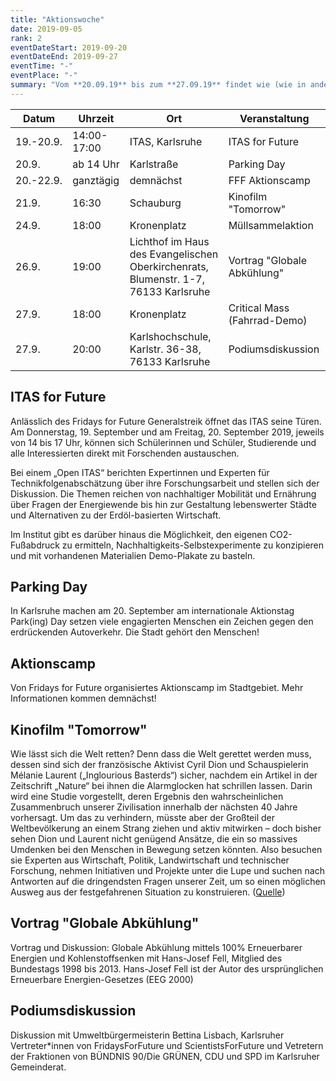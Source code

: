 ```yaml
---
title: "Aktionswoche"
date: 2019-09-05
rank: 2
eventDateStart: 2019-09-20
eventDateEnd: 2019-09-27
eventTime: "-"
eventPlace: "-"
summary: "Vom **20.09.19** bis zum **27.09.19** findet wie (wie in anderen vielen Städten) eine Fridays for Future Aktionswoche statt."
---
```

Datum       |       Uhrzeit         |       Ort         |       Veranstaltung
------------|-----------------------|-------------------|---------------------------
19.-20.9.   |       14:00-17:00     |   ITAS, Karlsruhe |       ITAS for Future
20.9.       |       ab 14 Uhr       |   Karlstraße      |       Parking Day
20.-22.9.   |       ganztägig       |   demnächst               |       FFF Aktionscamp
21.9.       |       16:30           |   Schauburg       |       Kinofilm "Tomorrow"
24.9.       |       18:00           |   Kronenplatz     |       Müllsammelaktion
26.9.       |       19:00           |   Lichthof im Haus des Evangelischen Oberkirchenrats, Blumenstr. 1-7, 76133 Karlsruhe   | Vortrag "Globale Abkühlung"
27.9.       |       18:00           |   Kronenplatz     |       Critical Mass (Fahrrad-Demo)
27.9.       |       20:00           |   Karlshochschule, Karlstr. 36-38, 76133 Karlsruhe         |       Podiumsdiskussion


## ITAS for Future
Anlässlich des Fridays for Future Generalstreik öffnet das ITAS seine Türen. Am Donnerstag, 19. September und am Freitag, 20. September 2019, jeweils von 14 bis 17 Uhr, können sich Schülerinnen und Schüler, Studierende und alle Interessierten direkt mit Forschenden austauschen.

Bei einem „Open ITAS“ berichten Expertinnen und Experten für Technikfolgenabschätzung über ihre Forschungsarbeit und stellen sich der Diskussion. Die Themen reichen von nachhaltiger Mobilität und Ernährung über Fragen der Energiewende bis hin zur Gestaltung lebenswerter Städte und Alternativen zu der Erdöl-basierten Wirtschaft.

Im Institut gibt es darüber hinaus die Möglichkeit, den eigenen CO2-Fußabdruck zu ermitteln, Nachhaltigkeits-Selbstexperimente zu konzipieren und mit vorhandenen Materialien Demo-Plakate zu basteln. 

## Parking Day
In Karlsruhe machen am 20. September am  internationale Aktionstag Park(ing) Day setzen viele engagierten Menschen ein Zeichen gegen den erdrückenden Autoverkehr. Die Stadt gehört den Menschen!

## Aktionscamp
Von Fridays for Future organisiertes Aktionscamp im Stadtgebiet. Mehr Informationen kommen demnächst!

## Kinofilm "Tomorrow"
Wie lässt sich die Welt retten? Denn dass die Welt gerettet werden muss, dessen sind sich der französische Aktivist Cyril Dion und Schauspielerin Mélanie Laurent („Inglourious Basterds“) sicher, nachdem ein Artikel in der Zeitschrift „Nature“ bei ihnen die Alarmglocken hat schrillen lassen. Darin wird eine Studie vorgestellt, deren Ergebnis den wahrscheinlichen Zusammenbruch unserer Zivilisation innerhalb der nächsten 40 Jahre vorhersagt. Um das zu verhindern, müsste aber der Großteil der Weltbevölkerung an einem Strang ziehen und aktiv mitwirken – doch bisher sehen Dion und Laurent nicht genügend Ansätze, die ein so massives Umdenken bei den Menschen in Bewegung setzen könnten. Also besuchen sie Experten aus Wirtschaft, Politik, Landwirtschaft und technischer Forschung, nehmen Initiativen und Projekte unter die Lupe und suchen nach Antworten auf die dringendsten Fragen unserer Zeit, um so einen möglichen Ausweg aus der festgefahrenen Situation zu konstruieren. 
([Quelle](http://www.filmstarts.de/kritiken/229903.html))

## Vortrag "Globale Abkühlung"
Vortrag und Diskussion: Globale Abkühlung mittels 100% Erneuerbarer Energien und Kohlenstoffsenken mit Hans-Josef Fell, Mitglied des Bundestags 1998 bis 2013.
Hans-Josef Fell ist der Autor des ursprünglichen Erneuerbare Energien-Gesetzes (EEG 2000)

## Podiumsdiskussion
Diskussion mit Umweltbürgermeisterin Bettina Lisbach, Karlsruher Vertreter*innen von FridaysForFuture und ScientistsForFuture und Vetretern der Fraktionen von BÜNDNIS 90/Die GRÜNEN, CDU und SPD im Karlsruher Gemeinderat. 